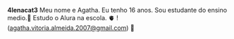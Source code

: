 **4lenacat3**
Meu nome e Agatha.
Eu tenho 16 anos.
Sou estudante do ensino medio.🦋
Estudo o Alura na escola.
🫀
!(agatha.vitoria.almeida.2007@gmail.com)
💟

